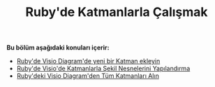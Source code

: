 ﻿---
title: Ruby'de Katmanlarla Çalışmak
type: docs
weight: 100
url: /tr/java/working-with-layers-in-ruby/
---
**Bu bölüm aşağıdaki konuları içerir:**

- [Ruby'de Visio Diagram'de yeni bir Katman ekleyin](/diagram/tr/java/add-a-new-layer-in-the-visio-diagram-in-ruby/)
- [Ruby'de Visio'de Katmanlarla Şekil Nesnelerini Yapılandırma](/diagram/tr/java/configure-shape-objects-with-layers-in-visio-in-ruby/)
- [Ruby'deki Visio Diagram'den Tüm Katmanları Alın](/diagram/tr/java/retrieve-all-layers-from-the-visio-diagram-in-ruby/)
